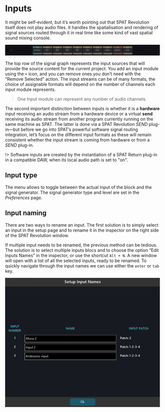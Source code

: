 # Inputs

It might be self-evident, but it’s worth pointing out that SPAT Revolution itself does not play audio files. It handles the spatialisation and rendering of signal sources routed through it in real time like some kind of vast spatial sound mixing console.

![](include/SpatRevolution_UserGuide_-080.jpg)

The top row of the signal graph represents the input sources that will provide the source content for the current project. You add an input module using the <code>+</code> icon, and you can remove ones you don’t need with the “Remove Selected” action. The input streams can be of many formats, the choice of assignable formats will depend on the number of channels each input module represents.

> One Input module can represent any number of audio channels.

The second important distinction between inputs is whether it is a **hardware** input receiving an audio stream from a hardware device or a virtual **send** receiving its audio stream from another program currently running on the same machine as SPAT. The latter is done via a SPAT Revolution _SEND_ plug-in—but before we go into SPAT’s powerful software signal routing integration, let’s focus on the different input formats as these will remain consistent whether the input stream is coming from hardware or from a _SEND_ plug-in.

!> Software inputs are created by the instantiation of a SPAT Return plug-in in a compatible DAW, when its local audio path is set to "on".
## Input type

The menu allows to toggle between the actual input of the block and the signal generator. The signal generator type and level are set in the _Preferences_ page.

## Input naming

There are two ways to rename an input. The first solution is to simply select an input in the setup page and to rename it in the inspector on the right side of the SPAT Revolution window.

If multiple input needs to be renamed, the previous method can be tedious. The solution is to select multiple inputs blocs and to choose the option “Edit Inputs Names” in the inspector, or use the shortcut <code>Alt + N</code>. A new window will open with a list of all the selected inputs, ready to be renamed. To quickly navigate through the input names we can use either the <code>enter</code> or <code>tab</code> key.

![](include/SpatRevolution_InputNames.png)

